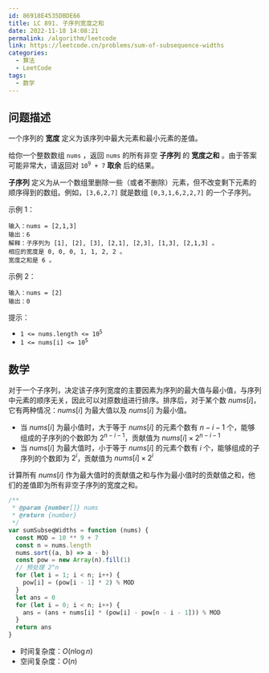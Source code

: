 ```yaml
---
id: 86918E4535DBDE66
title: LC 891. 子序列宽度之和
date: 2022-11-18 14:08:21
permalink: /algorithm/leetcode
link: https://leetcode.cn/problems/sum-of-subsequence-widths
categories:
  - 算法
  - LeetCode
tags:
  - 数学
---
```


<Level :type='3'/>

## 问题描述

一个序列的 **宽度** 定义为该序列中最大元素和最小元素的差值。

给你一个整数数组 `nums` ，返回 `nums` 的所有非空 **子序列** 的 **宽度之和** 。由于答案可能非常大，请返回对 <code>10<sup>9</sup> + 7</code> **取余** 后的结果。

**子序列** 定义为从一个数组里删除一些（或者不删除）元素，但不改变剩下元素的顺序得到的数组。例如，`[3,6,2,7]` 就是数组 `[0,3,1,6,2,2,7]` 的一个子序列。

示例 1：

```text
输入：nums = [2,1,3]
输出：6
解释：子序列为 [1], [2], [3], [2,1], [2,3], [1,3], [2,1,3] 。
相应的宽度是 0, 0, 0, 1, 1, 2, 2 。
宽度之和是 6 。
```

示例 2：

```text
输入：nums = [2]
输出：0
```

提示：

- <code>1 <= nums.length <= 10<sup>5</sup></code>
- <code>1 <= nums[i] <= 10<sup>5</sup></code>

## 数学

对于一个子序列，决定该子序列宽度的主要因素为序列的最大值与最小值，与序列中元素的顺序无关，因此可以对原数组进行排序。排序后，对于某个数 $nums[i]$，它有两种情况：$nums[i]$ 为最大值以及 $nums[i]$ 为最小值。

- 当 $nums[i]$ 为最小值时，大于等于 $nums[i]$ 的元素个数有 $n - i - 1$ 个，能够组成的子序列的个数即为 $2^{n-i-1}$，贡献值为 $nums[i] \times 2^{n-i-1}$
- 当 $nums[i]$ 为最大值时，小于等于 $nums[i]$ 的元素个数有 $i$ 个，能够组成的子序列的个数即为 $2^i$，贡献值为 $nums[i] \times 2^i$

计算所有 $nums[i]$ 作为最大值时的贡献值之和与作为最小值时的贡献值之和，他们的差值即为所有非空子序列的宽度之和。

```javascript
/**
 * @param {number[]} nums
 * @return {number}
 */
var sumSubseqWidths = function (nums) {
  const MOD = 10 ** 9 + 7
  const n = nums.length
  nums.sort((a, b) => a - b)
  const pow = new Array(n).fill(1)
  // 预处理 2^n
  for (let i = 1; i < n; i++) {
    pow[i] = (pow[i - 1] * 2) % MOD
  }
  let ans = 0
  for (let i = 0; i < n; i++) {
    ans = (ans + nums[i] * (pow[i] - pow[n - i - 1])) % MOD
  }
  return ans
}
```

- 时间复杂度：$O(n\log{n})$
- 空间复杂度：$O(n)$
